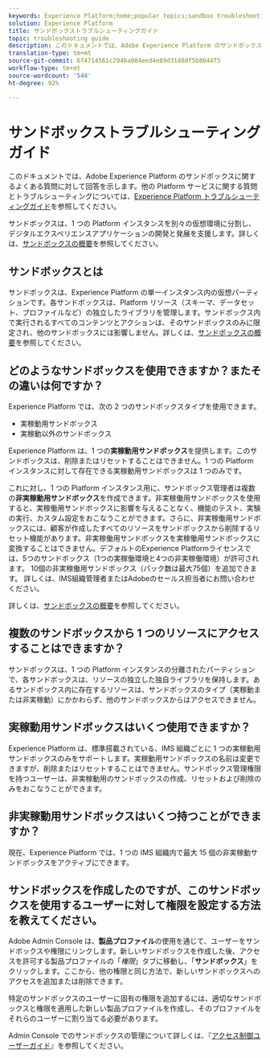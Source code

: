 ```yaml
---
keywords: Experience Platform;home;popular topics;sandbox troubleshooting
solution: Experience Platform
title: サンドボックストラブルシューティングガイド
topic: troubleshooting guide
description: このドキュメントでは、Adobe Experience Platform のサンドボックスに関するよくある質問に対して回答を示します。
translation-type: tm+mt
source-git-commit: 6f4714561c2946a084eed4e89d3148df5b8044f5
workflow-type: tm+mt
source-wordcount: '544'
ht-degree: 92%

---
```



# サンドボックストラブルシューティングガイド

このドキュメントでは、Adobe Experience Platform のサンドボックスに関するよくある質問に対して回答を示します。他の Platform サービスに関する質問とトラブルシューティングについては、[Experience Platform トラブルシューティングガイド](../landing/troubleshooting.md)を参照してください。

サンドボックスは、1 つの Platform インスタンスを別々の仮想環境に分割し、デジタルエクスペリエンスアプリケーションの開発と発展を支援します。詳しくは、[サンドボックスの概要](home.md)を参照してください。

## サンドボックスとは

サンドボックスは、Experience Platform の単一インスタンス内の仮想パーティションです。各サンドボックスは、Platform リソース（スキーマ、データセット、プロファイルなど）の独立したライブラリを管理します。サンドボックス内で実行されるすべてのコンテンツとアクションは、そのサンドボックスのみに限定され、他のサンドボックスには影響しません。詳しくは、[サンドボックスの概要](home.md)を参照してください。

## どのようなサンドボックスを使用できますか？またその違いは何ですか？

Experience Platform では、次の 2 つのサンドボックスタイプを使用できます。

* 実稼動用サンドボックス
* 実稼動以外のサンドボックス

Experience Platform は、1 つの&#x200B;**実稼動用サンドボックス**&#x200B;を提供します。このサンドボックスは、削除またはリセットすることはできません。1 つの Platform インスタンスに対して存在できる実稼動用サンドボックスは 1 つのみです。

これに対し、1 つの Platform インスタンス用に、サンドボックス管理者は複数の&#x200B;**非実稼動用サンドボックス**&#x200B;を作成できます。非実稼働用サンドボックスを使用すると、実稼働用サンドボックスに影響を与えることなく、機能のテスト、実験の実行、カスタム設定をおこなうことができます。さらに、非実稼働用サンドボックスには、顧客が作成したすべてのリソースをサンドボックスから削除するリセット機能があります。非実稼働用サンドボックスを実稼働用サンドボックスに変換することはできません。デフォルトのExperience Platformライセンスでは、5つのサンドボックス（1つの実稼働環境と4つの非実稼働環境）が許可されます。 10個の非実稼働用サンドボックス（パック数は最大75個）を追加できます。 詳しくは、IMS組織管理者またはAdobeのセールス担当者にお問い合わせください。

詳しくは、[サンドボックスの概要](./home.md)を参照してください。

## 複数のサンドボックスから 1 つのリソースにアクセスすることはできますか？

サンドボックスは、1 つの Platform インスタンスの分離されたパーティションで、各サンドボックスは、リソースの独立した独自ライブラリを保持します。あるサンドボックス内に存在するリソースは、サンドボックスのタイプ（実稼動または非実稼動）にかかわらず、他のサンドボックスからはアクセスできません。

## 実稼動用サンドボックスはいくつ使用できますか？

Experience Platform は、標準搭載されている、IMS 組織ごとに 1 つの実稼動用サンドボックスのみをサポートします。実稼動用サンドボックスの名前は変更できますが、削除またはリセットすることはできません。サンドボックス管理権限を持つユーザーは、非実稼動用のサンドボックスの作成、リセットおよび削除のみをおこなうことができます。

## 非実稼動用サンドボックスはいくつ持つことができますか？

現在、Experience Platform では、1 つの IMS 組織内で最大 15 個の非実稼動サンドボックスをアクティブにできます。

## サンドボックスを作成したのですが、このサンドボックスを使用するユーザーに対して権限を設定する方法を教えてください。

Adobe Admin Console は、**製品プロファイル**&#x200B;の使用を通じて、ユーザーをサンドボックスや権限にリンクします。新しいサンドボックスを作成した後、アクセスを許可する製品プロファイルの「_権限_」タブに移動し、「**サンドボックス**」をクリックします。ここから、他の権限と同じ方法で、新しいサンドボックスへのアクセスを追加または削除できます。

特定のサンドボックスのユーザーに固有の権限を追加するには、適切なサンドボックスと権限を適用した新しい製品プロファイルを作成し、そのプロファイルをそれらのユーザーに割り当てる必要があります。

Admin Console でのサンドボックスの管理について詳しくは、『[アクセス制御ユーザーガイド](../access-control/ui/overview.md)』を参照してください。